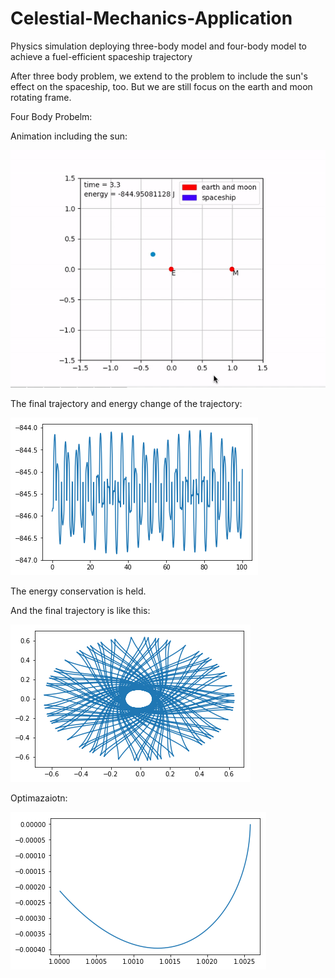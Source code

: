 # Celestial-Mechanics-Application
Physics simulation deploying three-body model and four-body model to achieve a fuel-efficient spaceship trajectory

After three body problem, we extend to the problem to include the sun's effect on the spaceship, too. But we are still focus on the earth and moon rotating frame.

Four Body Probelm:

Animation including the sun:

![alt tag](https://github.com/ZhekaiJin/Celestial-Mechanics-Application/blob/four_body-problem/Presentation/4%20BODY.gif)


The final trajectory and energy change of the trajectory:

![alt tag](https://github.com/ZhekaiJin/Celestial-Mechanics-Application/blob/four_body-problem/Presentation/18217721_1908629269426223_312539679_n.png)

The energy conservation is held.

And the final trajectory is like this:

![alt tag](https://github.com/ZhekaiJin/Celestial-Mechanics-Application/blob/four_body-problem/Presentation/18254533_1908629252759558_1318339708_n.png)


Optimazaiotn:


![alt tag](https://github.com/ZhekaiJin/Celestial-Mechanics-Application/blob/four_body-problem/Optimazation%20in%20four%20body%20system/output.png)
